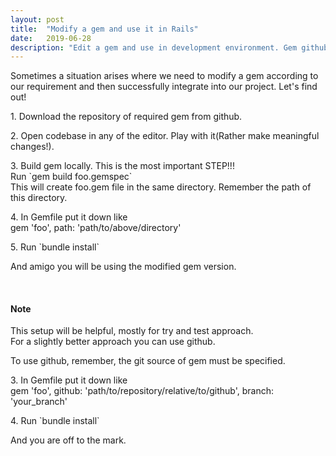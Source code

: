 ```yaml
---
layout: post
title:  "Modify a gem and use it in Rails"
date:   2019-06-28
description: "Edit a gem and use in development environment. Gem github edit rails development build gryffindor learning"
---
```


Sometimes a situation arises where we need to modify a gem according to our requirement and then 
successfully integrate into our project. Let's find out!

<p>1. Download the repository of required gem from github.</p>

<p>2. Open codebase in any of the editor. Play with it(Rather make meaningful changes!).</p>

<p>3. Build gem locally. This is the most important STEP!!!<br>
Run `gem build foo.gemspec`<br>
This will create foo.gem file in the same directory. Remember the path of this directory.</p>

<p>4. In Gemfile put it down like<br>
gem 'foo', path: 'path/to/above/directory'</p>

<p>5. Run `bundle install`</p>

<p>And amigo you will be using the modified gem version.</p><br>

<h4>Note</h4> 
<p>This setup will be helpful, mostly for try and test approach.<br>
For a slightly better approach you can use github.</p>
<p>To use github, remember, the git source of gem must be specified.</p>
<p>3. In Gemfile put it down like<br>
gem 'foo', github: 'path/to/repository/relative/to/github', branch: 'your_branch'</p>

<p>4. Run `bundle install`</p>

<p>And you are off to the mark.</p>